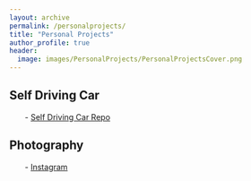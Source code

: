 ```yaml
---
layout: archive
permalink: /personalprojects/
title: "Personal Projects"
author_profile: true
header:
  image: images/PersonalProjects/PersonalProjectsCover.png
---
```


## Self Driving Car
&nbsp;&nbsp;&nbsp;&nbsp;&nbsp;&nbsp; - [Self Driving Car Repo](https://github.com/ednmolina/Self-Driving-Cars)

## Photography
&nbsp;&nbsp;&nbsp;&nbsp;&nbsp;&nbsp; - [Instagram](https://www.instagram.com/ednmolina/)
